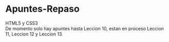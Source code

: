 # Apuntes-Repaso
 HTML5 y CSS3<br>
 De momento solo hay apuntes hasta Leccion 10, estan en proceso Leccion 11, Leccion 12 y Leccion 13.
